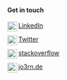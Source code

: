 <!--
**jo3rn/jo3rn** is a ✨ _special_ ✨ repository because its `README.md` (this file) appears on your GitHub profile.
-->

#### Get in touch

<a href="https://www.linkedin.com/in/jo3rn/"><img align="left" alt="LinkedIn page of jo3rn" width="22px" src="https://cdn.jsdelivr.net/npm/simple-icons@v3/icons/linkedin.svg" />LinkedIn</a>

<a href="https://twitter.com/jo3rnsen"><img align="left" alt="Twitter page of jo3rn" width="22px" src="https://cdn.jsdelivr.net/npm/simple-icons@v3/icons/twitter.svg" />Twitter</a>


<a href="https://stackoverflow.com/users/7791111/jo3rn"><img align="left" alt="Stackoverflow page of jo3rn" width="22px" src="https://cdn.jsdelivr.net/npm/simple-icons@v3/icons/stackoverflow.svg" />stackoverflow</a>

<a href="https://jo3rn.de/"><img align="left" alt="Website of jo3rn" width="22px" src="https://cdn.jsdelivr.net/npm/simple-icons@v3/icons/gatsby.svg" />jo3rn.de</a>

